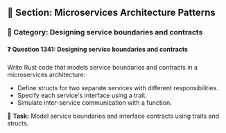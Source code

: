 ## 📘 Section: Microservices Architecture Patterns  
### 🔹 Category: Designing service boundaries and contracts  
#### ❓ Question 1341: Designing service boundaries and contracts

Write Rust code that models service boundaries and contracts in a microservices architecture:

- Define structs for two separate services with different responsibilities.
- Specify each service's interface using a trait.
- Simulate inter-service communication with a function.

🔧 **Task:** Model service boundaries and interface contracts using traits and structs.
